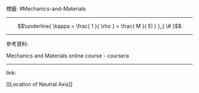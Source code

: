 標籤: #Mechanics-and-Materials 

---

$$\underline{ \kappa = \frac{ 1 }{ \rho } = \frac{ M }{ EI } }_{ \# }$$

---

參考資料:

Mechanics and Materials online course - coursera

---

link:

[[Location of Neutral Axis]]